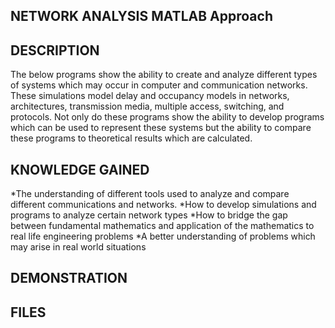 NETWORK ANALYSIS
  MATLAB Approach
--------------
DESCRIPTION
--------------
The below programs show the ability to create and analyze different types of systems which may occur in computer and communication networks.  These simulations model delay and occupancy models in networks, architectures, transmission media, multiple access, switching, and protocols.  Not only do these programs show the ability to develop programs which can be used to represent these systems but the ability to compare these programs to theoretical results which are calculated. 

KNOWLEDGE GAINED
------------------
*The understanding of different tools used to analyze and compare different communications and networks.
*How to develop simulations and programs to analyze certain network types
*How to bridge the gap between fundamental mathematics and application of the mathematics to real life engineering problems
*A better understanding of problems which may arise in real world situations

DEMONSTRATION
---------------

FILES
---------------
